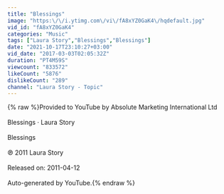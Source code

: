 ```yaml
---
title: "Blessings"
image: "https:\/\/i.ytimg.com\/vi\/fA8xYZ0GaK4\/hqdefault.jpg"
vid_id: "fA8xYZ0GaK4"
categories: "Music"
tags: ["Laura Story","Blessings","Blessings"]
date: "2021-10-17T23:10:27+03:00"
vid_date: "2017-03-03T02:05:32Z"
duration: "PT4M59S"
viewcount: "833572"
likeCount: "5876"
dislikeCount: "289"
channel: "Laura Story - Topic"
---
```

{% raw %}Provided to YouTube by Absolute Marketing International Ltd<br /><br />Blessings · Laura Story<br /><br />Blessings<br /><br />℗ 2011 Laura Story<br /><br />Released on: 2011-04-12<br /><br />Auto-generated by YouTube.{% endraw %}
